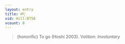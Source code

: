 ```yaml
---
layout: entry
title: ཐད་
vid: Hill:0758
vcount: 0
---
```

> (honorific) To go (Hoshi 2003)\.
> Volition: _Involuntary_



